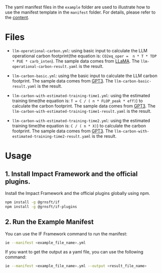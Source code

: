 The yaml manifest files in the `example` folder are used to illustrate how to use the manifest template in the `manifest` folder.
For details, please refer to the [content](https://github.com/Jjing-Liang/LLMCarbon--/blob/main/content.md).

# Files
- `llm-operational-carbon.yml`: using basic input to calculate the LLM operational carbon footprint(the equation is: `CO2eq_oper =  n * T * TDP * PUE * carb_inten`). The sample data comes from [LLaMA](https://arxiv.org/abs/2302.13971). The `llm-operational-carbon-result.yaml` is the result.

- `llm-carbon-basic.yml`: using the basic input to calculate the LLM carbon footprint. The sample data comes from [GPT3](https://arxiv.org/abs/2005.14165). The `llm-carbon-basic-result.yaml` is the result.
                                
- `llm-carbon-with-estimated-training-time1.yml`: using the estimated training time(the equation is: `T = C / ( n * FLOP_peak * eff)`) to calculate the carbon footprint. The sample data comes from [GPT3](https://arxiv.org/abs/2005.14165). The `llm-carbon-with-estimated-training-time1-result.yaml` is the result.

- `llm-carbon-with-estimated-training-time2.yml`: using the estimated training time(the equation is: `C / ( n * X)`) to calculate the carbon footprint. The sample data comes from [GPT3](https://arxiv.org/abs/2005.14165). The `llm-carbon-with-estimated-training-time2-result.yaml` is the result.

# Usage
## 1. Install Impact Framework and the official plugins.
Install the Impact Framework and the official plugins globally using npm.
```bash
npm install -g @grnsft/if
npm install -g @grnsft/if-plugins
```

## 2. Run the Example Manifest
You can use the IF Framework command to run the manifest:
```bash
ie --manifest <example_file_name>.yml 
```
If you want to get the output as a yaml file, you can use the following command:
```bash
ie --manifest <example_file_name>.yml --output <result_file_name>
```
